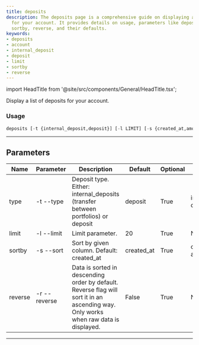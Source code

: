 ```yaml
---
title: deposits
description: The deposits page is a comprehensive guide on displaying a list of deposits
  for your account. It provides details on usage, parameters like deposit type, limit,
  sortby, reverse, and their defaults.
keywords:
- deposits
- account
- internal_deposit
- deposit
- limit
- sortby
- reverse
---
```


import HeadTitle from '@site/src/components/General/HeadTitle.tsx';

<HeadTitle title="portfolio /brokers/coinbase/deposits - Reference | OpenBB Terminal Docs" />

Display a list of deposits for your account.

### Usage

```python wordwrap
deposits [-t {internal_deposit,deposit}] [-l LIMIT] [-s {created_at,amount}] [-r]
```

---

## Parameters

| Name | Parameter | Description | Default | Optional | Choices |
| ---- | --------- | ----------- | ------- | -------- | ------- |
| type | -t  --type | Deposit type. Either: internal_deposits (transfer between portfolios) or deposit | deposit | True | internal_deposit, deposit |
| limit | -l  --limit | Limit parameter. | 20 | True | None |
| sortby | -s  --sort | Sort by given column. Default: created_at | created_at | True | created_at, amount |
| reverse | -r  --reverse | Data is sorted in descending order by default. Reverse flag will sort it in an ascending way. Only works when raw data is displayed. | False | True | None |

---
